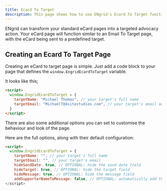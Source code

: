 ```yaml
---
title: Ecard To Target
description: This page shows how to use ENgrid's Ecard To Target functionality
---
```


ENgrid can transform your standard eCard pages into a targeted advocacy action.  Your eCard page will function similar to an Email To Target page, with the eCard being sent to a predefined target.

## Creating an Ecard To Target Page

Creating an eCard to target page is simple. Just add a code block to your page that defines the `window.EngridEcardToTarget` variable.

It looks like this;

```html
<script>
  window.EngridEcardToTarget = {
    targetName: "Michael Thomas", // your target's full name
    targetEmail: "MichaelT@4sitestudios.com", // your target's email address
  }
</script>
```

There are also some additional options you can set to customise the behaviour and look of the page. 

Here are the full options, along with their default configuration:

```html
<script>
  window.EngridEcardToTarget = {
    targetName: "", // your target's full name
    targetEmail: "", // your target's email 
    hideSendDate: true, // OPTIONAL: hide the send date field
    hideTarget: true, // OPTIONAL: hide the target field
    hideMessage: true, // OPTIONAL: hide the message field
    addSupporterNameToMessage: false, // OPTIONAL: automatically add the supporter's name to the end of the message
</script>
```


